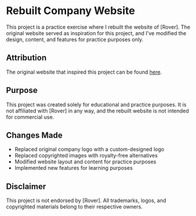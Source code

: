 # Rebuilt Company Website

This project is a practice exercise where I rebuilt the website of [Rover]. The original website served as inspiration for this project, and I've modified the design, content, and features for practice purposes only.

## Attribution

The original website that inspired this project can be found [here]([link-to-original-website](https://www.rover.com/)).

## Purpose

This project was created solely for educational and practice purposes. It is not affiliated with [Rover] in any way, and the rebuilt website is not intended for commercial use.

## Changes Made

- Replaced original company logo with a custom-designed logo
- Replaced copyrighted images with royalty-free alternatives
- Modified website layout and content for practice purposes
- Implemented new features for learning purposes

## Disclaimer

This project is not endorsed by [Rover]. All trademarks, logos, and copyrighted materials belong to their respective owners.

